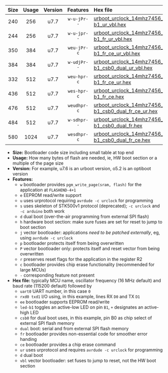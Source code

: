 |Size|Usage|Version|Features|Hex file|
|:-:|:-:|:-:|:-:|:--|
|240|256|u7.7|`w-u-jPr--`|[urboot_urclock_14mhz7456_38400bps_uart0_rxd0_txd1_led-b1_ur_vbl.hex](https://raw.githubusercontent.com/stefanrueger/urboot.hex/main/boards/urclock/fcpu_14mhz7456/38400_bps/urboot_urclock_14mhz7456_38400bps_uart0_rxd0_txd1_led-b1_ur_vbl.hex)|
|244|256|u7.7|`w-u-jpr--`|[urboot_urclock_14mhz7456_38400bps_uart0_rxd0_txd1_led-b1_fr_ur_vbl.hex](https://raw.githubusercontent.com/stefanrueger/urboot.hex/main/boards/urclock/fcpu_14mhz7456/38400_bps/urboot_urclock_14mhz7456_38400bps_uart0_rxd0_txd1_led-b1_fr_ur_vbl.hex)|
|350|384|u7.7|`weu-jPr-c`|[urboot_urclock_14mhz7456_38400bps_uart0_rxd0_txd1_ee_led-b1_fr_ce_ur_vbl.hex](https://raw.githubusercontent.com/stefanrueger/urboot.hex/main/boards/urclock/fcpu_14mhz7456/38400_bps/urboot_urclock_14mhz7456_38400bps_uart0_rxd0_txd1_ee_led-b1_fr_ce_ur_vbl.hex)|
|384|384|u7.7|`w-udjPr--`|[urboot_urclock_14mhz7456_38400bps_uart0_rxd0_txd1_led-b1_csb0_dual_ur_vbl.hex](https://raw.githubusercontent.com/stefanrueger/urboot.hex/main/boards/urclock/fcpu_14mhz7456/38400_bps/urboot_urclock_14mhz7456_38400bps_uart0_rxd0_txd1_led-b1_csb0_dual_ur_vbl.hex)|
|332|512|u7.7|`weu-hpr-c`|[urboot_urclock_14mhz7456_38400bps_uart0_rxd0_txd1_ee_led-b1_fr_ce_ur.hex](https://raw.githubusercontent.com/stefanrueger/urboot.hex/main/boards/urclock/fcpu_14mhz7456/38400_bps/urboot_urclock_14mhz7456_38400bps_uart0_rxd0_txd1_ee_led-b1_fr_ce_ur.hex)|
|436|512|u7.7|`wes-hpr-c`|[urboot_urclock_14mhz7456_38400bps_uart0_rxd0_txd1_ee_led-b1_fr_ce.hex](https://raw.githubusercontent.com/stefanrueger/urboot.hex/main/boards/urclock/fcpu_14mhz7456/38400_bps/urboot_urclock_14mhz7456_38400bps_uart0_rxd0_txd1_ee_led-b1_fr_ce.hex)|
|476|512|u7.7|`weudhpr-c`|[urboot_urclock_14mhz7456_38400bps_uart0_rxd0_txd1_ee_led-b1_csb0_dual_fr_ce_ur.hex](https://raw.githubusercontent.com/stefanrueger/urboot.hex/main/boards/urclock/fcpu_14mhz7456/38400_bps/urboot_urclock_14mhz7456_38400bps_uart0_rxd0_txd1_ee_led-b1_csb0_dual_fr_ce_ur.hex)|
|484|512|u7.7|`w-sdhpr--`|[urboot_urclock_14mhz7456_38400bps_uart0_rxd0_txd1_led-b1_csb0_dual_fr.hex](https://raw.githubusercontent.com/stefanrueger/urboot.hex/main/boards/urclock/fcpu_14mhz7456/38400_bps/urboot_urclock_14mhz7456_38400bps_uart0_rxd0_txd1_led-b1_csb0_dual_fr.hex)|
|580|1024|u7.7|`wesdhpr-c`|[urboot_urclock_14mhz7456_38400bps_uart0_rxd0_txd1_ee_led-b1_csb0_dual_fr_ce.hex](https://raw.githubusercontent.com/stefanrueger/urboot.hex/main/boards/urclock/fcpu_14mhz7456/38400_bps/urboot_urclock_14mhz7456_38400bps_uart0_rxd0_txd1_ee_led-b1_csb0_dual_fr_ce.hex)|

- **Size:** Bootloader code size including small table at top end
- **Usage:** How many bytes of flash are needed, ie, HW boot section or a multiple of the page size
- **Version:** For example, u7.6 is an urboot version, o5.2 is an optiboot version
- **Features:**
  + `w` bootloader provides `pgm_write_page(sram, flash)` for the application at `FLASHEND-4+1`
  + `e` EEPROM read/write support
  + `u` uses urprotocol requiring `avrdude -c urclock` for programming
  + `s` uses skeleton of STK500v1 protocol (deprecated); `-c urclock` and `-c arduino` both work
  + `d` dual boot (over-the-air programming from external SPI flash)
  + `h` hardware boot section: make sure fuses are set for reset to jump to boot section
  + `j` vector bootloader: applications *need to be patched externally*, eg, using `avrdude -c urclock`
  + `p` bootloader protects itself from being overwritten
  + `P` vector bootloader only: protects itself and reset vector from being overwritten
  + `r` preserves reset flags for the application in the register R2
  + `c` bootloader provides chip erase functionality (recommended for large MCUs)
  + `-` corresponding feature not present
- **Hex file:** typically MCU name, oscillator frequency (16 MHz default) and baud rate (115200 default) followed by
  + `uart0` UART number, in this case `0`
  + `rxd0 txd1` I/O using, in this example, lines RX `D0` and TX `D1`
  + `ee` bootloader supports EEPROM read/write
  + `led-b1` toggles an active-low LED on pin `B1`, `+` designates an active-high LED
  + `csb0` for dual boot uses, in this example, pin B0 as chip select of external SPI flash memory
  + `dual` boot: serial and from external SPI flash memory
  + `fr` bootloader provides non-essential code for smoother error handing
  + `ce` bootloader provides a chip erase command
  + `ur` uses urprotocol and requires `avrdude -c urclock` for programming
  + `d` dual boot
  + `vbl` vector bootloader: set fuses to jump to reset, not the HW boot section
